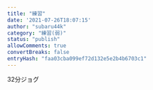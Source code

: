 ```yaml
---
title: "練習"
date: '2021-07-26T18:07:15'
author: "subaru44k"
category: "練習(弱)"
status: "publish"
allowComments: true
convertBreaks: false
entryHash: "faa03cba099ef72d132e5e2b4b6703c1"
---
```

32分ジョグ
